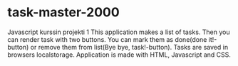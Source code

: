# task-master-2000
Javascript kurssin projekti 1
This application makes a list of tasks. Then you can render task with two buttons. You can mark them as done(done it!-button) or remove them from list(Bye bye, task!-button). Tasks are saved in browsers localstorage. Application is made with HTML, Javascript and CSS.
